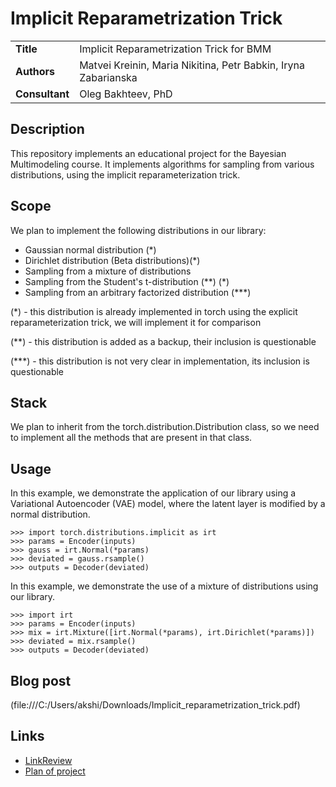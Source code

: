 # Implicit Reparametrization Trick

<table>
    <tr>
        <td align="left"> <b> Title </b> </td>
        <td> Implicit Reparametrization Trick for BMM </td>
    </tr>
    <tr>
        <td align="left"> <b> Authors </b> </td>
        <td> Matvei Kreinin, Maria Nikitina, Petr Babkin, Iryna Zabarianska </td>
    </tr>
    <tr>
        <td align="left"> <b> Consultant </b> </td>
        <td> Oleg Bakhteev, PhD </td>
    </tr>
</table>

## Description

This repository implements an educational project for the Bayesian Multimodeling course. It implements algorithms for sampling from various distributions, using the implicit reparameterization trick.

## Scope
We plan to implement the following distributions in our library:
- Gaussian normal distribution (*)
- Dirichlet distribution (Beta distributions)(\*)
- Sampling from a mixture of distributions
- Sampling from the Student's t-distribution (**) (\*)
- Sampling from an arbitrary factorized distribution (***)

(\*) - this distribution is already implemented in torch using the explicit reparameterization trick, we will implement it for comparison

(\*\*) - this distribution is added as a backup, their inclusion is questionable

(\*\*\*) - this distribution is not very clear in implementation, its inclusion is questionable

## Stack

We plan to inherit from the torch.distribution.Distribution class, so we need to implement all the methods that are present in that class.

##  Usage
In this example, we demonstrate the application of our library using a Variational Autoencoder (VAE) model, where the latent layer is modified by a normal distribution.
```
>>> import torch.distributions.implicit as irt
>>> params = Encoder(inputs)
>>> gauss = irt.Normal(*params)
>>> deviated = gauss.rsample()
>>> outputs = Decoder(deviated)
```
In this example, we demonstrate the use of a mixture of distributions using our library.
```
>>> import irt
>>> params = Encoder(inputs)
>>> mix = irt.Mixture([irt.Normal(*params), irt.Dirichlet(*params)])
>>> deviated = mix.rsample()
>>> outputs = Decoder(deviated)
```

## Blog post

(file:///C:/Users/akshi/Downloads/Implicit_reparametrization_trick.pdf) 

## Links
- [LinkReview](https://github.com/intsystems/implitic-reparametrization-trick/blob/main/linkreview.md)
- [Plan of project](https://github.com/intsystems/implitic-reparametrization-trick/blob/main/planning.md)


